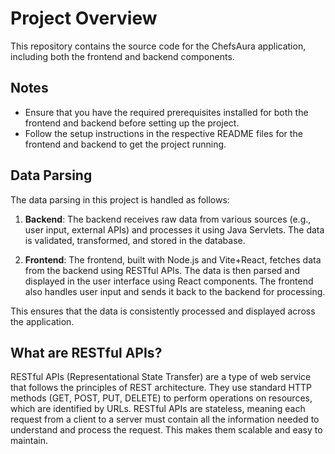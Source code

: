 # Project Overview

This repository contains the source code for the ChefsAura application, including both the frontend and backend components.

## Notes

- Ensure that you have the required prerequisites installed for both the frontend and backend before setting up the project.
- Follow the setup instructions in the respective README files for the frontend and backend to get the project running.

## Data Parsing

The data parsing in this project is handled as follows:

1. **Backend**: The backend receives raw data from various sources (e.g., user input, external APIs) and processes it using Java Servlets. The data is validated, transformed, and stored in the database.

2. **Frontend**: The frontend, built with Node.js and Vite+React, fetches data from the backend using RESTful APIs. The data is then parsed and displayed in the user interface using React components. The frontend also handles user input and sends it back to the backend for processing.

This ensures that the data is consistently processed and displayed across the application.

## What are RESTful APIs?

RESTful APIs (Representational State Transfer) are a type of web service that follows the principles of REST architecture. They use standard HTTP methods (GET, POST, PUT, DELETE) to perform operations on resources, which are identified by URLs. RESTful APIs are stateless, meaning each request from a client to a server must contain all the information needed to understand and process the request. This makes them scalable and easy to maintain.
